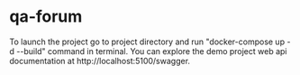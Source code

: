 # qa-forum

To launch the project go to project directory and run "docker-compose up -d --build" command in terminal. 
You can explore the demo project web api documentation at http://localhost:5100/swagger.